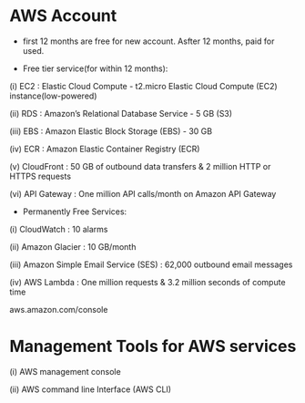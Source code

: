 # AWS Account

- first 12 months are free for new account. Asfter 12 months, paid for used.

- Free tier service(for within 12 months):

(i)  EC2 : Elastic Cloud Compute - t2.micro Elastic Cloud Compute (EC2) instance(low-powered)

(ii) RDS : Amazon’s Relational Database Service - 5 GB (S3)

(iii) EBS : Amazon Elastic Block Storage (EBS) - 30 GB

(iv) ECR : Amazon Elastic Container Registry (ECR)

(v) CloudFront : 50 GB of outbound data transfers & 2 million HTTP or HTTPS requests

(vi) API Gateway : One million API calls/month on Amazon API Gateway

- Permanently Free Services:

(i) CloudWatch : 10 alarms

(ii) Amazon Glacier : 10 GB/month

(iii) Amazon Simple Email Service (SES) : 62,000 outbound email messages

(iv) AWS Lambda : One million requests & 3.2 million seconds of compute time

aws.amazon.com/console

# Management Tools for AWS services

(i) AWS management console

(ii) AWS command line Interface (AWS CLI)